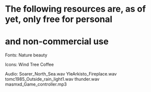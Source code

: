 # The following resources are, as of yet, only free for personal
# and non-commercial use

Fonts:
    Nature beauty

Icons:
    Wind
    Tree
    Coffee

Audio:
    Soarer_North_Sea.wav
    YleArkisto_Fireplace.wav
    tomc1985_Outside_rain_light1.wav
    thunder.wav
    masmxd_Game_controller.mp3
